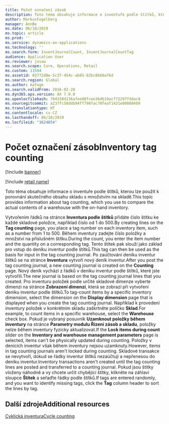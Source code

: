 ```yaml
---
title: Počet označení zásob
description: Toto téma obsahuje informace o inventuře podle štítků, kterou lze použít k porovnání skutečného obsahu skladu s množstvím na skladě.
author: MarkusFogelberg
manager: AnnBe
ms.date: 06/10/2019
ms.topic: article
ms.prod: ''
ms.service: dynamics-ax-applications
ms.technology: ''
ms.search.form: InventJournalCount, InventJournalCountTag
audience: Application User
ms.reviewer: josaw
ms.search.scope: Core, Operations, Retail
ms.custom: 11594
ms.assetid: 03772d0e-5c37-454c-ab85-82bc8b60a76d
ms.search.region: Global
ms.author: mafoge
ms.search.validFrom: 2016-02-28
ms.dyn365.ops.version: AX 7.0.0
ms.openlocfilehash: 704330d136afee08fcee36db19acf72297fddac8
ms.sourcegitcommit: a237fc58ddb94ff798fac70feaf1431e00080489
ms.translationtype: HT
ms.contentlocale: cs-CZ
ms.lasthandoff: 06/10/2019
ms.locfileid: "1624854"
---
```

# <a name="inventory-tag-counting"></a><span data-ttu-id="46c03-103">Počet označení zásob</span><span class="sxs-lookup"><span data-stu-id="46c03-103">Inventory tag counting</span></span>

[!include [banner](../includes/banner.md)]

[!include [retail name](../includes/retail-name.md)]

<span data-ttu-id="46c03-104">Toto téma obsahuje informace o inventuře podle štítků, kterou lze použít k porovnání skutečného obsahu skladu s množstvím na skladě.</span><span class="sxs-lookup"><span data-stu-id="46c03-104">This topic provides information about tag counting, which you use to compare the actual contents of a warehouse with the on-hand inventory.</span></span>

<span data-ttu-id="46c03-105">Vytvořením řádků na stránce **Inventura podle štítků** přidáte číslo štítku ke každé skladové položce, například číslo od 1 do 500.</span><span class="sxs-lookup"><span data-stu-id="46c03-105">By creating lines on the **Tag counting** page, you place a tag number on each inventory item, such as a number from 1 to 500.</span></span> <span data-ttu-id="46c03-106">Během inventury zadejte číslo položky a množství na příslušném štítku.</span><span class="sxs-lookup"><span data-stu-id="46c03-106">During the count, you enter the item number and the quantity on a corresponding tag.</span></span> <span data-ttu-id="46c03-107">Tento štítek pak slouží jako základ pro vstup do deníku inventur podle štítků.</span><span class="sxs-lookup"><span data-stu-id="46c03-107">This tag can then be used as the basis for input in the tag counting journal.</span></span> <span data-ttu-id="46c03-108">Po zaúčtování deníku inventur štítků se na stránce **Inventura** vytvoří nový deník inventur.</span><span class="sxs-lookup"><span data-stu-id="46c03-108">After you post the tag counting journal, a new counting journal is created on the **Counting** page.</span></span> <span data-ttu-id="46c03-109">Nový deník vychází z řádků v deníku inventur podle štítků, které jste vytvořili.</span><span class="sxs-lookup"><span data-stu-id="46c03-109">The new journal is based on the tag counting journal lines that you created.</span></span> <span data-ttu-id="46c03-110">Pro inventuru položek podle určité skladové dimenze vyberte dimenzi na stránce **Zobrazení dimenzí**, která se zobrazí při vytvoření deníku inventur podle štítků.</span><span class="sxs-lookup"><span data-stu-id="46c03-110">To tag-count items by a specific inventory dimension, select the dimension on the **Display dimension** page that is displayed when you create the tag counting journal.</span></span> <span data-ttu-id="46c03-111">Například k provedení inventury položek v konkrétním skladu zaškrtněte políčko **Sklad**.</span><span class="sxs-lookup"><span data-stu-id="46c03-111">For example, to count items in a specific warehouse, select the **Warehouse** check box.</span></span> <span data-ttu-id="46c03-112">Pokud je vybraný posuvník **Uzamknout položky během inventury** na stránce **Parametry modulu Řízení zásob a skladu**, položky nelze během inventury fyzicky aktualizovat.</span><span class="sxs-lookup"><span data-stu-id="46c03-112">If the **Lock items during count** slider on the **Inventory and warehouse management parameters** page is selected, items can't be physically updated during counting.</span></span> <span data-ttu-id="46c03-113">Položky v denících inventur však během inventury nejsou uzamknuty.</span><span class="sxs-lookup"><span data-stu-id="46c03-113">However, items in tag counting journals aren't locked during counting.</span></span> <span data-ttu-id="46c03-114">Skladové transakce se nevytvoří, dokud se řádky inventur štítků nezaúčtují a nepřenesou do deníku inventur.</span><span class="sxs-lookup"><span data-stu-id="46c03-114">Inventory transactions aren't created until the tag counting lines are posted and transferred to a counting journal.</span></span> <span data-ttu-id="46c03-115">Pokud jsou štítky vloženy náhodně a vy chcete určit chybějící štítky, klikněte na záhlaví sloupce **Štítek** a seřaďte řádky podle štítků.</span><span class="sxs-lookup"><span data-stu-id="46c03-115">If tags are entered randomly, and you want to identify missing tags, click the **Tag** column header to sort the lines by tag.</span></span>

## <a name="additional-resources"></a><span data-ttu-id="46c03-116">Další zdroje</span><span class="sxs-lookup"><span data-stu-id="46c03-116">Additional resources</span></span>

[<span data-ttu-id="46c03-117">Cyklická inventura</span><span class="sxs-lookup"><span data-stu-id="46c03-117">Cycle counting</span></span>](../warehousing/cycle-counting.md)
